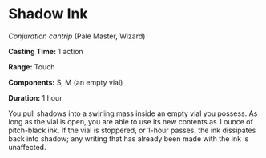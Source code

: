# Shadow Ink
*Conjuration cantrip* (Pale Master, Wizard)

**Casting Time:** 1 action

**Range:** Touch

**Components:** S, M (an empty vial)

**Duration:** 1 hour

You pull shadows into a swirling mass inside an empty vial you possess. As long as the vial is open, you are able to use its new contents as 1 ounce of pitch-black ink. If the vial is stoppered, or 1-hour passes, the ink dissipates back into shadow; any writing that has already been made with the ink is unaffected.
